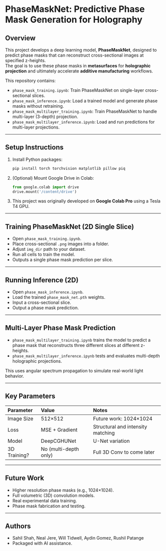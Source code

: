
# PhaseMaskNet: Predictive Phase Mask Generation for Holography

## Overview
This project develops a deep learning model, **PhaseMaskNet**, designed to predict phase masks that can reconstruct cross-sectional images at specified z-heights.  
The goal is to use these phase masks in **metasurfaces** for **holographic projection** and ultimately accelerate **additive manufacturing** workflows.

This repository contains:
- `phase_mask_training.ipynb`: Train PhaseMaskNet on single-layer cross-sectional slices.
- `phase_mask_inference.ipynb`: Load a trained model and generate phase masks without retraining.
- `phase_mask_multilayer_training.ipynb`: Train PhaseMaskNet to handle multi-layer (3-depth) projection.
- `phase_mask_multilayer_inference.ipynb`: Load and run predictions for multi-layer projections.

---

## Setup Instructions
1. Install Python packages:
   ```bash
   pip install torch torchvision matplotlib pillow piq
   ```
2. (Optional) Mount Google Drive in Colab:
   ```python
   from google.colab import drive
   drive.mount('/content/drive')
   ```
3. This project was originally developed on **Google Colab Pro** using a Tesla T4 GPU.

---

## Training PhaseMaskNet (2D Single Slice)
- Open `phase_mask_training.ipynb`.
- Place cross-sectional `.png` images into a folder.
- Adjust `img_dir` path to your dataset.
- Run all cells to train the model.
- Outputs a single phase mask prediction per slice.

---

## Running Inference (2D)
- Open `phase_mask_inference.ipynb`.
- Load the trained `phase_mask_net.pth` weights.
- Input a cross-sectional slice.
- Output a phase mask prediction.

---

## Multi-Layer Phase Mask Prediction
- `phase_mask_multilayer_training.ipynb` trains the model to predict a phase mask that reconstructs three different slices at different z-heights.
- `phase_mask_multilayer_inference.ipynb` tests and evaluates multi-depth holographic projections.

This uses angular spectrum propagation to simulate real-world light behavior.

---

## Key Parameters
| Parameter | Value | Notes |
|:----------|:------|:------|
| Image Size | 512×512 | Future work: 1024×1024 |
| Loss | MSE + Gradient | Structural and intensity matching |
| Model | DeepCGHUNet | U-Net variation |
| 3D Training? | No (multi-depth only) | Full 3D Conv to come later |

---

## Future Work
- Higher resolution phase masks (e.g., 1024×1024).
- Full volumetric (3D) convolution models.
- Real experimental data training.
- Phase mask fabrication and testing.

---

## Authors
- Sahil Shah, Neal Jere, Will Tidwell, Aydin Gomez, Rushil Patange
- Packaged with AI assistance.
